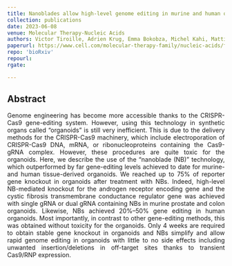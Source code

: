 ```yaml
---
title: Nanoblades allow high-level genome editing in murine and human organoids
collection: publications
date: 2023-06-08
venue: Molecular Therapy-Nucleic Acids
authors: Victor Tiroille, Adrien Krug, Emma Bokobza, Michel Kahi, Mattijs Bulcaen, Marjolein M Ensinck, Maarten H Geurts, Delilah Hendriks, François Vermeulen, Frédéric Larbret, Alejandra Gutierrez-Guerrero, Yu Chen, Indra Van Zundert, Susana Rocha, Anne C Rios, Louise Medaer, Rik Gijsbers, Philippe E Mangeot, Hans Clevers, Marianne S Carlon, Frédéric Bost, Els Verhoeyen
paperurl: https://www.cell.com/molecular-therapy-family/nucleic-acids/fulltext/S2162-2531(23)00147-6
repo: 'bioRxiv'
repourl:
rgate:

---
```


<h2> Abstract </h2>
<p align= "justify">
Genome engineering has become more accessible thanks to the CRISPR-Cas9 gene-editing system. However, using this technology in synthetic organs called “organoids” is still very inefficient. This is due to the delivery methods for the CRISPR-Cas9 machinery, which include electroporation of CRISPR-Cas9 DNA, mRNA, or ribonucleoproteins containing the Cas9-gRNA complex. However, these procedures are quite toxic for the organoids. Here, we describe the use of the “nanoblade (NB)” technology, which outperformed by far gene-editing levels achieved to date for murine- and human tissue-derived organoids. We reached up to 75% of reporter gene knockout in organoids after treatment with NBs. Indeed, high-level NB-mediated knockout for the androgen receptor encoding gene and the cystic fibrosis transmembrane conductance regulator gene was achieved with single gRNA or dual gRNA containing NBs in murine prostate and colon organoids. Likewise, NBs achieved 20%–50% gene editing in human organoids. Most importantly, in contrast to other gene-editing methods, this was obtained without toxicity for the organoids. Only 4 weeks are required to obtain stable gene knockout in organoids and NBs simplify and allow rapid genome editing in organoids with little to no side effects including unwanted insertion/deletions in off-target sites thanks to transient Cas9/RNP expression.
